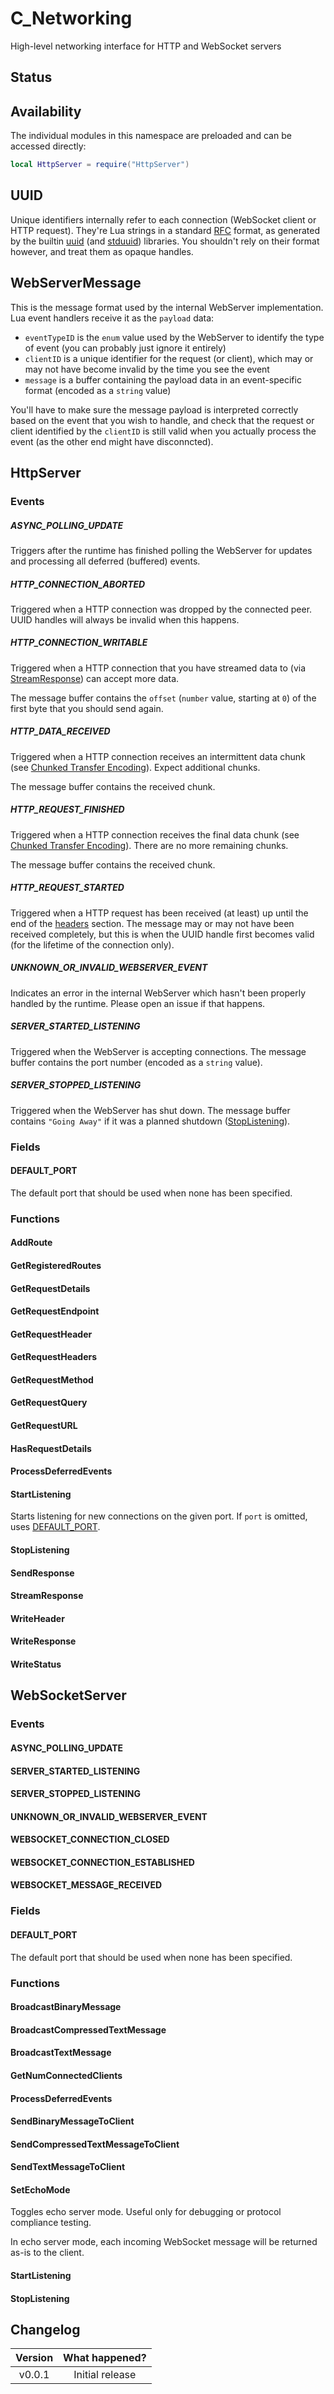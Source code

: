 # C_Networking

High-level networking interface for HTTP and WebSocket servers

## Status

<Experimental/>

## Availability

The individual modules in this  namespace are preloaded and can be accessed directly:

```lua
local HttpServer = require("HttpServer")
```

## UUID

Unique identifiers internally refer to each connection (WebSocket client or HTTP request). They're Lua strings in a standard [RFC](https://en.wikipedia.org/wiki/Universally_unique_identifier) format, as generated by the builtin [uuid](/docs/references/api/libraries/uuid) (and [stduuid](/docs/references/api/bindings/stduuid)) libraries. You shouldn't rely on their format however, and treat them as opaque handles.

## WebServerMessage

This is the message format used by the internal WebServer implementation. Lua event handlers receive it as the `payload` data:

* `eventTypeID` is the `enum` value used by the WebServer to identify the type of event (you can probably just ignore it entirely)
* `clientID` is a unique identifier for the request (or client), which may or may not have become invalid by the time you see the event
* `message` is a buffer containing the payload data in an event-specific format (encoded as a `string` value)

You'll have to make sure the message payload is interpreted correctly based on the event that you wish to handle, and check that the request or client identified by the `clientID` is still valid when you actually process the event (as the other end might have disconncted).

<Struct name="WebServerMessage">
<Member name="eventTypeID" type="number"/>
<Member name="clientID" type="UUID"/>
<Member name="message" type="string"/>
</Struct>

## HttpServer

### Events

##### ASYNC_POLLING_UPDATE

Triggers after the runtime has finished polling the WebServer for updates and processing all deferred (buffered) events.

##### HTTP_CONNECTION_ABORTED

Triggered when a HTTP connection was dropped by the connected peer. UUID handles will always be invalid when this happens.

<Function>
<Parameters>
<Parameter name="event" type="string"/>
<Parameter name="payload" type="WebServerMessage"/>
</Parameters>
</Function>

##### HTTP_CONNECTION_WRITABLE

Triggered when a HTTP connection that you have streamed data to (via [StreamResponse](#streamresponse)) can accept more data.

The message buffer contains the `offset` (`number` value, starting at `0`) of the first byte that you should send again.

<Function>
<Parameters>
<Parameter name="event" type="string"/>
<Parameter name="payload" type="WebServerMessage"/>
</Parameters>
</Function>

##### HTTP_DATA_RECEIVED

Triggered when a HTTP connection receives an intermittent data chunk (see [Chunked Transfer Encoding](https://en.wikipedia.org/wiki/Chunked_transfer_encoding)). Expect additional chunks.

The message buffer contains the received chunk.

##### HTTP_REQUEST_FINISHED

Triggered when a HTTP connection receives the final data chunk (see [Chunked Transfer Encoding](https://en.wikipedia.org/wiki/Chunked_transfer_encoding)). There are no more remaining chunks.

The message buffer contains the received chunk.

<Function>
<Parameters>
<Parameter name="event" type="string"/>
<Parameter name="payload" type="WebServerMessage"/>
</Parameters>
</Function>

##### HTTP_REQUEST_STARTED

Triggered when a HTTP request has been received (at least) up until the end of the [headers](https://developer.mozilla.org/en-US/docs/Web/HTTP/Headers) section. The message may or may not have been received completely, but this is when the UUID handle first becomes valid (for the lifetime of the connection only).

<Function>
<Parameters>
<Parameter name="event" type="string"/>
<Parameter name="payload" type="WebServerMessage"/>
</Parameters>
</Function>

##### UNKNOWN_OR_INVALID_WEBSERVER_EVENT

Indicates an error in the internal WebServer which hasn't been properly handled by the runtime. Please open an issue if that happens.

##### SERVER_STARTED_LISTENING

Triggered when the WebServer is accepting connections. The message buffer contains the port number (encoded as a `string` value).

<Function>
<Parameters>
<Parameter name="event" type="string"/>
<Parameter name="payload" type="WebServerMessage"/>
</Parameters>
</Function>

##### SERVER_STOPPED_LISTENING

Triggered when the WebServer has shut down. The message buffer contains `"Going Away"` if it was a planned shutdown ([StopListening](#stoplistening)).

<Function>
<Parameters>
<Parameter name="event" type="string"/>
<Parameter name="payload" type="WebServerMessage"/>
</Parameters>
</Function>

### Fields

#### DEFAULT_PORT

The default port that should be used when none has been specified.

### Functions

#### AddRoute
#### GetRegisteredRoutes
#### GetRequestDetails
#### GetRequestEndpoint
#### GetRequestHeader
#### GetRequestHeaders
#### GetRequestMethod
#### GetRequestQuery
#### GetRequestURL
#### HasRequestDetails
#### ProcessDeferredEvents

#### StartListening

Starts listening for new connections on the given port. If `port` is omitted, uses [DEFAULT_PORT](#default_port).

<Function>
<Parameters>
<Parameter name="port" type="number" optional/>
</Parameters>
</Function>

#### StopListening
#### SendResponse
#### StreamResponse
#### WriteHeader
#### WriteResponse
#### WriteStatus

## WebSocketServer

### Events

#### ASYNC_POLLING_UPDATE
#### SERVER_STARTED_LISTENING
#### SERVER_STOPPED_LISTENING
#### UNKNOWN_OR_INVALID_WEBSERVER_EVENT
#### WEBSOCKET_CONNECTION_CLOSED
#### WEBSOCKET_CONNECTION_ESTABLISHED
#### WEBSOCKET_MESSAGE_RECEIVED

### Fields

#### DEFAULT_PORT

The default port that should be used when none has been specified.

### Functions

#### BroadcastBinaryMessage
#### BroadcastCompressedTextMessage
#### BroadcastTextMessage
#### GetNumConnectedClients
#### ProcessDeferredEvents
#### SendBinaryMessageToClient
#### SendCompressedTextMessageToClient
#### SendTextMessageToClient

#### SetEchoMode

Toggles echo server mode. Useful only for debugging or protocol compliance testing.

In echo server mode, each incoming WebSocket message will be returned as-is to the client.

<Function>
<Parameters>
<Parameter name="enabledFlag" type="boolean"/>
</Parameters>
</Function>


#### StartListening
#### StopListening

## Changelog

| Version |      What happened?       |
| :-----: | :-----------------------: |
| v0.0.1  |      Initial release      |
